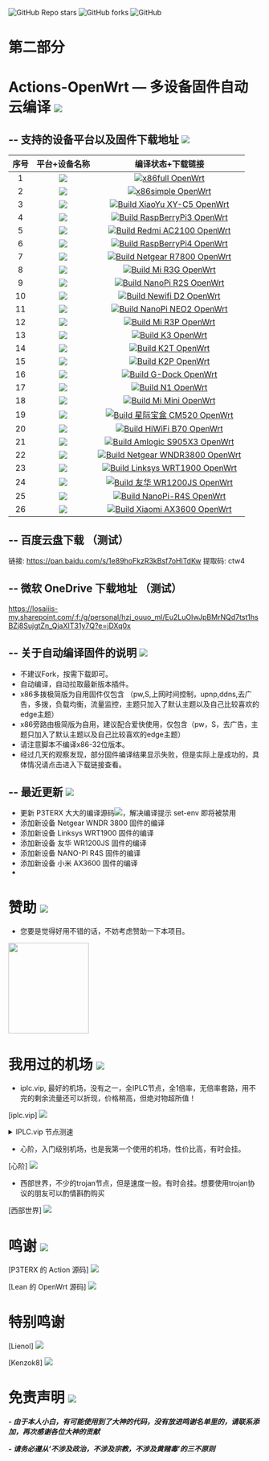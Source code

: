 ![GitHub Repo stars](https://img.shields.io/github/stars/ninhthenam/TEST?color=Blue&label=Stars&style=for-the-badge)
![GitHub forks](https://img.shields.io/github/forks/ninhthenam/TEST?color=Blue&label=Fork&style=for-the-badge)
![GitHub](https://img.shields.io/github/license/ninhthenam/TEST?color=Blue&style=for-the-badge)


第二部分
======================

Actions-OpenWrt — 多设备固件自动云编译 [![](https://img.shields.io/badge/-云编译固件-green.svg)](#云编译固件-)
======================

-- 支持的设备平台以及固件下载地址 [![](https://img.shields.io/badge/-设备及固件列表下载-lightgrey.svg)](#设备及固件列表下载-)
-------------

|    序号   |     平台+设备名称     |   编译状态+下载链接 |  
| :-----------------: | :-------------: |:-----------------: | 
| 1 |   [![](https://img.shields.io/badge/OpenWrt-x86%E5%A4%9A%E6%8B%A8%E6%9E%81%E7%AE%80%E7%89%88-lightgrey.svg)](https://github.com/MrH723/Actions-OpenWrt/actions?query=workflow%3A%22x86%E5%A4%9A%E6%8B%A8%E6%9E%81%E7%AE%80+OpenWrt%22)    | [![x86full OpenWrt](https://github.com/MrH723/Actions-OpenWrt/actions/workflows/x86full.yml/badge.svg)](https://github.com/MrH723/Actions-OpenWrt/actions/workflows/x86full.yml) |
| 2 |   [![](https://img.shields.io/badge/OpenWrt-x86%E6%97%81%E8%B7%AF%E7%94%B1%E6%9E%81%E7%AE%80%E7%89%88-yellowgreen.svg)](https://github.com/MrH723/Actions-OpenWrt/actions?query=workflow%3A%22x86%E6%97%81%E8%B7%AF%E7%94%B1%E6%9E%81%E7%AE%80+OpenWrt%22)    | [![x86simple OpenWrt](https://github.com/MrH723/Actions-OpenWrt/actions/workflows/x86simple.yml/badge.svg)](https://github.com/MrH723/Actions-OpenWrt/actions/workflows/x86simple.yml) |
| 3 |   [![](https://img.shields.io/badge/OpenWrt-%E5%B0%8F%E5%A8%B1%20C5-lightgrey.svg)](https://github.com/MrH723/Actions-OpenWrt/actions?query=workflow%3A%22Build+XiaoYu+XY-C5+OpenWrt%22)    | [![Build XiaoYu XY-C5 OpenWrt](https://github.com/MrH723/Actions-OpenWrt/workflows/Build%20XiaoYu%20XY-C5%20OpenWrt/badge.svg)](https://github.com/MrH723/Actions-OpenWrt/actions?query=workflow%3A%22Build+XiaoYu+XY-C5+OpenWrt%22) |
| 4 |   [![](https://img.shields.io/badge/OpenWrt-%E6%A0%91%E8%8E%93%E6%B4%BE%203B%2F3B%2B-yellowgreen.svg)](https://github.com/MrH723/Actions-OpenWrt/actions?query=workflow%3A%22Build+RaspBerryPi3+OpenWrt%22)    | [![Build RaspBerryPi3 OpenWrt](https://github.com/MrH723/Actions-OpenWrt/workflows/Build%20RaspBerryPi3%20OpenWrt/badge.svg)](https://github.com/MrH723/Actions-OpenWrt/actions?query=workflow%3A%22Build+RaspBerryPi3+OpenWrt%22) |
| 5 |   [![](https://img.shields.io/badge/OpenWrt-%E7%BA%A2%E7%B1%B3%20AC2100-lightgrey.svg)](https://github.com/MrH723/Actions-OpenWrt/actions?query=workflow%3A%22Build+Redmi+AC2100+OpenWrt%22)    | [![Build Redmi AC2100 OpenWrt](https://github.com/MrH723/Actions-OpenWrt/workflows/Build%20Redmi%20AC2100%20OpenWrt/badge.svg)](https://github.com/MrH723/Actions-OpenWrt/actions?query=workflow%3A%22Build+Redmi+AC2100+OpenWrt%22) |
| 6 |   [![](https://img.shields.io/badge/OpenWrt-%E6%A0%91%E8%8E%93%E6%B4%BE%204B-yellowgreen.svg)](https://github.com/MrH723/Actions-OpenWrt/actions?query=workflow%3A%22Build+RaspBerryPi4+OpenWrt%22)    | [![Build RaspBerryPi4 OpenWrt](https://github.com/MrH723/Actions-OpenWrt/workflows/Build%20RaspBerryPi4%20OpenWrt/badge.svg)](https://github.com/MrH723/Actions-OpenWrt/actions?query=workflow%3A%22Build+RaspBerryPi4+OpenWrt%22) |
| 7 |   [![](https://img.shields.io/badge/OpenWrt-%E7%BD%91%E4%BB%B6%20R7800-lightgrey.svg)](https://github.com/MrH723/Actions-OpenWrt/actions?query=workflow%3A%22Build+Netgear+R7800+OpenWrt%22)    | [![Build Netgear R7800 OpenWrt](https://github.com/MrH723/Actions-OpenWrt/workflows/Build%20Netgear%20R7800%20OpenWrt/badge.svg)](https://github.com/MrH723/Actions-OpenWrt/actions?query=workflow%3A%22Build+Netgear+R7800+OpenWrt%22) |
| 8 |   [![](https://img.shields.io/badge/OpenWrt-%E5%B0%8F%E7%B1%B3%20R3G-yellowgreen.svg)](https://github.com/MrH723/Actions-OpenWrt/actions?query=workflow%3A%22Build+Mi+R3G+OpenWrt%22)    | [![Build Mi R3G OpenWrt](https://github.com/MrH723/Actions-OpenWrt/workflows/Build%20Mi%20R3G%20OpenWrt/badge.svg)](https://github.com/MrH723/Actions-OpenWrt/actions?query=workflow%3A%22Build+Mi+R3G+OpenWrt%22) |
| 9 |   [![](https://img.shields.io/badge/OpenWrt-NanoPi%20R2S-lightgrey.svg)](https://github.com/MrH723/Actions-OpenWrt/actions?query=workflow%3A%22Build+NanoPi+R2S+OpenWrt%22)    | [![Build NanoPi R2S OpenWrt](https://github.com/MrH723/Actions-OpenWrt/workflows/Build%20NanoPi%20R2S%20OpenWrt/badge.svg)](https://github.com/MrH723/Actions-OpenWrt/actions?query=workflow%3A%22Build+NanoPi+R2S+OpenWrt%22) |
| 10 |   [![](https://img.shields.io/badge/OpenWrt-Newwifi3%20D2-yellowgreen.svg)](https://github.com/MrH723/Actions-OpenWrt/actions?query=workflow%3A%22Build+Newifi+D2+OpenWrt%22)    | [![Build Newifi D2 OpenWrt](https://github.com/MrH723/Actions-OpenWrt/workflows/Build%20Newifi%20D2%20OpenWrt/badge.svg)](https://github.com/MrH723/Actions-OpenWrt/actions?query=workflow%3A%22Build+Newifi+D2+OpenWrt%22) |
| 11 |   [![](https://img.shields.io/badge/OpenWrt-NanoPi%20NEO2-lightgrey.svg)](https://github.com/MrH723/Actions-OpenWrt/actions?query=workflow%3A%22Build+NanoPi+NEO2+OpenWrt%22)    | [![Build NanoPi NEO2 OpenWrt](https://github.com/MrH723/Actions-OpenWrt/workflows/Build%20NanoPi%20NEO2%20OpenWrt/badge.svg)](https://github.com/MrH723/Actions-OpenWrt/actions?query=workflow%3A%22Build+NanoPi+NEO2+OpenWrt%22) |
| 12 |   [![](https://img.shields.io/badge/OpenWrt-%E5%B0%8F%E7%B1%B3%20R3P-yellowgreen.svg)](https://github.com/MrH723/Actions-OpenWrt/actions?query=workflow%3A%22Build+Mi+R3P+OpenWrt%22)    | [![Build Mi R3P OpenWrt](https://github.com/MrH723/Actions-OpenWrt/workflows/Build%20Mi%20R3P%20OpenWrt/badge.svg)](https://github.com/MrH723/Actions-OpenWrt/actions?query=workflow%3A%22Build+Mi+R3P+OpenWrt%22) |
| 13 |   [![](https://img.shields.io/badge/OpenWrt-K3-lightgrey.svg)](https://github.com/MrH723/Actions-OpenWrt/actions?query=workflow%3A%22Build+K3+OpenWrt%22)    | [![Build K3 OpenWrt](https://github.com/MrH723/Actions-OpenWrt/workflows/Build%20K3%20OpenWrt/badge.svg)](https://github.com/MrH723/Actions-OpenWrt/actions?query=workflow%3A%22Build+K3+OpenWrt%22) |
| 14 |   [![](https://img.shields.io/badge/OpenWrt-K2T-yellowgreen.svg)](https://github.com/MrH723/Actions-OpenWrt/actions?query=workflow%3A%22Build+K2T+OpenWrt%22)    | [![Build K2T OpenWrt](https://github.com/MrH723/Actions-OpenWrt/workflows/Build%20K2T%20OpenWrt/badge.svg)](https://github.com/MrH723/Actions-OpenWrt/actions?query=workflow%3A%22Build+K2T+OpenWrt%22) |
| 15 |   [![](https://img.shields.io/badge/OpenWrt-K2P-lightgrey.svg)](https://github.com/MrH723/Actions-OpenWrt/actions?query=workflow%3A%22Build+K2P+OpenWrt%22)    | [![Build K2P OpenWrt](https://github.com/MrH723/Actions-OpenWrt/workflows/Build%20K2P%20OpenWrt/badge.svg)](https://github.com/MrH723/Actions-OpenWrt/actions?query=workflow%3A%22Build+K2P+OpenWrt%22) |
| 16 |   [![](https://img.shields.io/badge/OpenWrt-%E7%AB%9F%E6%96%97%E4%BA%91-yellowgreen.svg)](https://github.com/MrH723/Actions-OpenWrt/actions?query=workflow%3A%22Build+G-Dock+OpenWrt%22)    | [![Build G-Dock OpenWrt](https://github.com/MrH723/Actions-OpenWrt/workflows/Build%20G-Dock%20OpenWrt/badge.svg)](https://github.com/MrH723/Actions-OpenWrt/actions?query=workflow%3A%22Build+G-Dock+OpenWrt%22) |
| 17 |   [![](https://img.shields.io/badge/OpenWrt-N1%20%E7%9B%92%E5%AD%90-lightgrey.svg)](https://github.com/MrH723/Actions-OpenWrt/actions?query=workflow%3A%22Build+N1+OpenWrt%22)    | [![Build N1 OpenWrt](https://github.com/MrH723/Actions-OpenWrt/workflows/Build%20N1%20OpenWrt/badge.svg)](https://github.com/MrH723/Actions-OpenWrt/actions?query=workflow%3A%22Build+N1+OpenWrt%22) |
| 18 |   [![](https://img.shields.io/badge/OpenWrt-%E5%B0%8F%E7%B1%B3%20Mini-yellowgreen.svg)](https://github.com/MrH723/Actions-OpenWrt/actions?query=workflow%3A%22Build+Mi+Mini+OpenWrt%22)    | [![Build Mi Mini OpenWrt](https://github.com/MrH723/Actions-OpenWrt/workflows/Build%20Mi%20Mini%20OpenWrt/badge.svg)](https://github.com/MrH723/Actions-OpenWrt/actions?query=workflow%3A%22Build+Mi+Mini+OpenWrt%22) |
| 19 |   [![](https://img.shields.io/badge/OpenWrt-%E6%98%9F%E9%99%85%E5%AE%9D%E7%9B%92%20CM520-lightgrey.svg)](https://github.com/MrH723/Actions-OpenWrt/actions?query=workflow%3A%22Build+%E6%98%9F%E9%99%85%E5%AE%9D%E7%9B%92+CM520+OpenWrt%22)    | [![Build 星际宝盒 CM520 OpenWrt](https://github.com/MrH723/Actions-OpenWrt/workflows/Build%20%E6%98%9F%E9%99%85%E5%AE%9D%E7%9B%92%20CM520%20OpenWrt/badge.svg)](https://github.com/MrH723/Actions-OpenWrt/actions?query=workflow%3A%22Build+%E6%98%9F%E9%99%85%E5%AE%9D%E7%9B%92+CM520+OpenWrt%22) |
| 20 |   [![](https://img.shields.io/badge/OpenWrt-%E6%9E%81%E8%B7%AF%E7%94%B1%20B70-yellowgreen.svg)](https://github.com/MrH723/Actions-OpenWrt/actions?query=workflow%3A%22Build+HiWiFi+B70+OpenWrt%22)    | [![Build HiWiFi B70 OpenWrt](https://github.com/MrH723/Actions-OpenWrt/workflows/Build%20HiWiFi%20B70%20OpenWrt/badge.svg)](https://github.com/MrH723/Actions-OpenWrt/actions?query=workflow%3A%22Build+HiWiFi+B70+OpenWrt%22) |
| 21 |   [![](https://img.shields.io/badge/OpenWrt-Amlogic%20S905X3-lightgrey.svg)](https://github.com/MrH723/Actions-OpenWrt/actions?query=workflow%3A%22Build+Amlogic+S905X3+OpenWrt%22)    | [![Build Amlogic S905X3 OpenWrt](https://github.com/MrH723/Actions-OpenWrt/workflows/Build%20Amlogic%20S905X3%20OpenWrt/badge.svg)](https://github.com/MrH723/Actions-OpenWrt/actions?query=workflow%3A%22Build+Amlogic+S905X3+OpenWrt%22) |
| 22 |   [![](https://img.shields.io/badge/OpenWrt-NetgearWNDR3800-yellowgreen.svg)](https://github.com/MrH723/Actions-OpenWrt/actions?query=workflow%3A%22Netgear+WNDR3800+OpenWrt%22)    | [![Build Netgear WNDR3800 OpenWrt](https://github.com/MrH723/Actions-OpenWrt/workflows/Build%20Netgear%20WNDR3800%20OpenWrt/badge.svg)](https://github.com/MrH723/Actions-OpenWrt/actions?query=workflow%3A%22Netgear+WNDR3800+OpenWrt%22) |
| 23 |   [![](https://img.shields.io/badge/OpenWrt-LinksysWRT1900-lightgrey.svg)](https://github.com/MrH723/Actions-OpenWrt/actions?query=workflow%3A%22Build+Linksys+WRT1900+OpenWrt%22)    | [![Build Linksys WRT1900 OpenWrt](https://github.com/MrH723/Actions-OpenWrt/workflows/Build%20Linksys%20WRT1900%20OpenWrt/badge.svg)](https://github.com/MrH723/Actions-OpenWrt/actions?query=workflow%3A%22Build+Linksys+WRT1900+OpenWrt%22) |
| 24 |   [![](https://img.shields.io/badge/OpenWrt-友华WR1200JS-yellowgreen.svg)](https://github.com/MrH723/Actions-OpenWrt/actions?query=workflow%3A%22Build+%E5%8F%8B%E5%8D%8E+WR1200JS+OpenWrt%22)    | [![Build 友华 WR1200JS OpenWrt](https://github.com/MrH723/Actions-OpenWrt/workflows/Build%20%E5%8F%8B%E5%8D%8E%20WR1200JS%20OpenWrt/badge.svg)](https://github.com/MrH723/Actions-OpenWrt/actions?query=workflow%3A%22Build+%E5%8F%8B%E5%8D%8E+WR1200JS+OpenWrt%22) |
| 25 |   [![](https://img.shields.io/badge/OpenWrt-NANOPI--R4S-lightgrey)](https://github.com/MrH723/Actions-OpenWrt/actions?query=workflow%3A%22Build+NanoPi-R4S+OpenWrt%22)    | [![Build NanoPi-R4S OpenWrt](https://github.com/MrH723/Actions-OpenWrt/workflows/Build%20NanoPi-R4S%20OpenWrt/badge.svg)](https://github.com/MrH723/Actions-OpenWrt/actions?query=workflow%3A%22Build+NanoPi-R4S+OpenWrt%22) |
| 26 |   [![](https://img.shields.io/badge/OpenWrt-XIAOMI--AX3600-yellowgreen)](https://github.com/MrH723/Actions-OpenWrt/actions/workflows/mi_ax3600.yml)    | [![Build Xiaomi AX3600 OpenWrt](https://github.com/MrH723/Actions-OpenWrt/actions/workflows/mi_ax3600.yml/badge.svg)](https://github.com/MrH723/Actions-OpenWrt/actions/workflows/mi_ax3600.yml) |

-- 百度云盘下载 （测试）
-------------

链接: https://pan.baidu.com/s/1e89hoFkzR3kBsf7oHlTdKw 提取码: ctw4 

-- 微软 OneDrive 下载地址 （测试）
-------------

https://losaiiis-my.sharepoint.com/:f:/g/personal/hzj_ouuo_ml/Eu2LuOIwJpBMrNQd7tst1hsBZj8SujgtZn_QjaXIT31y7Q?e=jDXq0x

-- 关于自动编译固件的说明 [![](https://img.shields.io/badge/-自动编译说明-lightgrey.svg)](#自动编译说明-)
-------------

- 不建议Fork，按需下载即可。
- 自动编译，自动拉取最新版本插件。
- x86多拨极简版为自用固件仅包含 （pw,S,上网时间控制，upnp,ddns,去广告，多拨，负载均衡，流量监控，主题只加入了默认主题以及自己比较喜欢的edge主题）
- x86旁路由极简版为自用，建议配合爱快使用，仅包含（pw，S，去广告，主题只加入了默认主题以及自己比较喜欢的edge主题）
- 请注意脚本不编译x86-32位版本。
- 经过几天的观察发现，部分固件编译结果显示失败，但是实际上是成功的，具体情况请点击进入下载链接查看。

-- 最近更新 [![](https://img.shields.io/badge/-最近更新-lightgrey.svg)](#最近更新-)
-------------
- 更新 P3TERX 大大的编译源码[![](https://img.shields.io/badge/P3TERX-源码-orange.svg)](https://github.com/P3TERX/Actions-OpenWrt)，解决编译提示 set-env 即将被禁用
- 添加新设备 Netgear WNDR 3800 固件的编译
- 添加新设备 Linksys WRT1900 固件的编译
- 添加新设备 友华 WR1200JS 固件的编译
- 添加新设备 NANO-PI R4S 固件的编译
- 添加新设备 小米 AX3600 固件的编译
- 
赞助 [![](https://img.shields.io/badge/-赞助项目-green.svg)](#赞助项目-)
======================
- 您要是觉得好用不错的话，不妨考虑赞助一下本项目。

<img src="https://github.com/MrH723/Actions-OpenWrt/blob/main/img/alipay.jpg?raw=true" width="160" height="180" />

我用过的机场 [![](https://img.shields.io/badge/-机场推荐-green.svg)](#机场推荐-)
======================
- iplc.vip, 最好的机场，没有之一，全IPLC节点，全1倍率，无倍率套路，用不完的剩余流量还可以折现，价格稍高，但绝对物超所值！

[iplc.vip]  [![](https://img.shields.io/badge/全IPLC节点机场-iplc.vip-brightgreen.svg)](https://portal.iplc-j.pw/aff.php?aff=1228)

<details>
<summary>IPLC.vip 节点测速</summary>
<img src="https://github.com/MrH723/Actions-OpenWrt/blob/main/img/speed.png?raw=true" width="890" hight="1080">
   
   *测试结果来自bigdongdong [![](https://img.shields.io/badge/bigdongdong-Github-orange.svg)](https://github.com/bigdongdongCLUB)
</details>


- 心阶，入门级别机场，也是我第一个使用的机场，性价比高，有时会挂。

[心阶]  [![](https://img.shields.io/badge/心阶-xinjiecloud-brightgreen.svg)](https://www.xinjiecloud.vip/auth/register?code=e9yu)

- 西部世界，不少的trojan节点，但是速度一般。有时会挂。想要使用trojan协议的朋友可以酌情斟酌购买

[西部世界]  [![](https://img.shields.io/badge/西部世界-westworldss-brightgreen.svg)](https://xbnet.site/i/iv201020/KKPgMHE)

鸣谢 [![](https://img.shields.io/badge/-鸣谢-green.svg)](#鸣谢-)
======================
 
[P3TERX 的 Action 源码] [![](https://img.shields.io/badge/P3TERX-源码-orange.svg)](https://github.com/P3TERX/Actions-OpenWrt)

[Lean 的 OpenWrt 源码] [![](https://img.shields.io/badge/Lean-源码-orange.svg)](https://github.com/coolsnowwolf/lede)

特别鸣谢
======================
[Lienol] [![](https://img.shields.io/badge/Lienol-%E6%BA%90%E7%A0%81-orange.svg)](https://github.com/Lienol)

[Kenzok8] [![](https://img.shields.io/badge/Kenzok8-%E6%BA%90%E7%A0%81-orange.svg)](https://github.com/kenzok8)


免责声明 [![](https://img.shields.io/badge/-免责声明-green.svg)](#免责声明-)
======================
***- 由于本人小白，有可能使用到了大神的代码，没有放进鸣谢名单里的，请联系添加，再次感谢各位大神的贡献***

***- 请务必遵从‘不涉及政治，不涉及宗教，不涉及黄赌毒’的三不原则***



